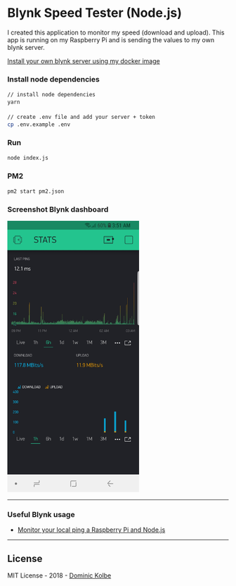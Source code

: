 # Blynk Speed Tester (Node.js)

I created this application to monitor my speed (download and upload). This app is running on my Raspberry Pi and is sending the values to my own blynk server.

[Install your own blynk server using my docker image](https://github.com/dominickolbe/blynk-server-dockerized)

### Install node dependencies

```bash
// install node dependencies
yarn

// create .env file and add your server + token
cp .env.example .env
```

### Run

```bash
node index.js
```

### PM2

```bash
pm2 start pm2.json
```

### Screenshot Blynk dashboard

<img src="screenshot.jpg" width="300">

___

### Useful Blynk usage

- [Monitor your local ping a Raspberry Pi and Node.js](https://github.com/dominickolbe/blynk-ping)

___

## License

MIT License - 2018 - [Dominic Kolbe](https://dominickolbe.dk)
